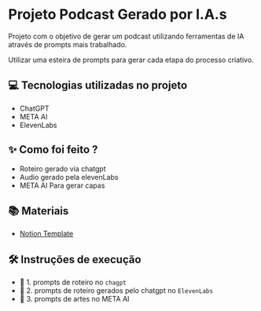 # Projeto Podcast Gerado por I.A.s

Projeto com o objetivo de gerar um podcast utilizando ferramentas de IA através de prompts mais trabalhado.

Utilizar uma esteira de prompts para gerar cada etapa do processo criativo.

## 💻 Tecnologias utilizadas no projeto

- ChatGPT 
- META AI
- ElevenLabs

## ✨ Como foi feito ?

- Roteiro gerado via chatgpt
- Audio gerado pela elevenLabs
- META AI Para gerar capas

## 📚 Materiais

- [Notion Template](https://helpful-jump-17b.notion.site/PAS-Podcast-AI-Studio-210489e15d7a4a73b743bb159e45d06f?pvs=4)

## 🛠️ Instruções de execução

- 🤖 1. prompts de roteiro no `chagpt`
- 🤖 2. prompts de roteiro gerados pelo chatgpt no  `ElevenLabs`
- 🤖 3. prompts de artes no META AI

